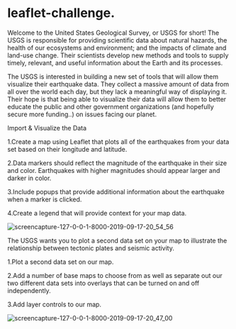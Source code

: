 # leaflet-challenge.

Welcome to the United States Geological Survey, or USGS for short! The USGS is responsible for providing scientific data about natural hazards, the health of our ecosystems and environment; and the impacts of climate and land-use change. Their scientists develop new methods and tools to supply timely, relevant, and useful information about the Earth and its processes. 

The USGS is interested in building a new set of tools that will allow them visualize their earthquake data. They collect a massive amount of data from all over the world each day, but they lack a meaningful way of displaying it. Their hope is that being able to visualize their data will allow them to better educate the public and other government organizations (and hopefully secure more funding..) on issues facing our planet.

Import & Visualize the Data

1.Create a map using Leaflet that plots all of the earthquakes from your data set based on their longitude and latitude.

2.Data markers should reflect the magnitude of the earthquake in their size and color. Earthquakes with higher magnitudes should appear larger and darker in color.

3.Include popups that provide additional information about the earthquake when a marker is clicked.

4.Create a legend that will provide context for your map data.


![screencapture-127-0-0-1-8000-2019-09-17-20_54_56](https://user-images.githubusercontent.com/50187921/65101302-055bda80-d98e-11e9-810e-7b594ecab84c.png)


The USGS wants you to plot a second data set on your map to illustrate the relationship between tectonic plates and seismic activity.

1.Plot a second data set on our map.

2.Add a number of base maps to choose from as well as separate out our two different data sets into overlays that can be turned on and off independently.

3.Add layer controls to our map.


![screencapture-127-0-0-1-8000-2019-09-17-20_47_00](https://user-images.githubusercontent.com/50187921/65099055-00e2f200-d98d-11e9-9dd4-ca52232e9dcd.png)
